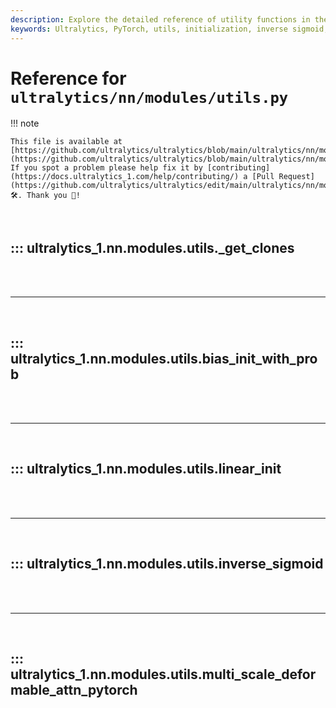```yaml
---
description: Explore the detailed reference of utility functions in the Ultralytics PyTorch modules. Learn about initialization, inverse sigmoid, and multiscale deformable attention.
keywords: Ultralytics, PyTorch, utils, initialization, inverse sigmoid, multiscale deformable attention, deep learning, neural networks
---
```


# Reference for `ultralytics/nn/modules/utils.py`

!!! note

    This file is available at [https://github.com/ultralytics/ultralytics/blob/main/ultralytics/nn/modules/utils.py](https://github.com/ultralytics/ultralytics/blob/main/ultralytics/nn/modules/utils.py). If you spot a problem please help fix it by [contributing](https://docs.ultralytics_1.com/help/contributing/) a [Pull Request](https://github.com/ultralytics/ultralytics/edit/main/ultralytics/nn/modules/utils.py) 🛠️. Thank you 🙏!

<br>

## ::: ultralytics_1.nn.modules.utils._get_clones

<br><br><hr><br>

## ::: ultralytics_1.nn.modules.utils.bias_init_with_prob

<br><br><hr><br>

## ::: ultralytics_1.nn.modules.utils.linear_init

<br><br><hr><br>

## ::: ultralytics_1.nn.modules.utils.inverse_sigmoid

<br><br><hr><br>

## ::: ultralytics_1.nn.modules.utils.multi_scale_deformable_attn_pytorch

<br><br>
